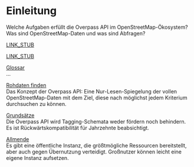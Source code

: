 Einleitung
==========

Welche Aufgaben erfüllt die Overpass API im OpenStreetMap-Ökosystem?
Was sind OpenStreetMap-Daten und was sind Abfragen?

[LINK_STUB](preface.md)

[LINK_STUB](osm_data_model.md)

[Glossar](glossary.md)  
...

[Rohdaten finden](mission.md)  
Das Konzept der Overpass API:
Eine Nur-Lesen-Spiegelung der vollen OpenStreetMap-Daten
mit dem Ziel, diese nach möglichst jedem Kriterium durchsuchen zu können.

[Grundsätze](assertions.md)  
Die Overpass API wird Tagging-Schemata weder fördern noch behindern.
Es ist Rückwärtskompatibilität für Jahrzehnte beabsichtigt.

[Allmende](commons.md)  
Es gibt eine öffentliche Instanz, die größtmögliche Ressourcen bereitstellt,
aber auch gegen Übernutzung verteidigt.
Großnutzer können leicht eine eigene Instanz aufsetzen.
